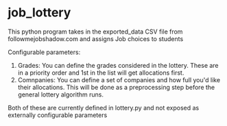 # job_lottery
This python program takes in the exported_data CSV file from followmejobshadow.com and assigns Job choices to students

Configurable parameters:
  1) Grades: You can define the grades considered in the lottery. These are in a priority order and 1st in the list will get allocations first.
  2) Comnpanies: You can define a set of companies and how full you'd like their allocations. This will be done as a preprocessing step before the 
     general lottery algorithm runs.
     
 Both of these are currently defined in lottery.py and not exposed as externally configurable parameters
